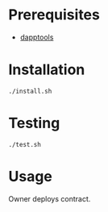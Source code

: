 # Prerequisites

- [dapptools](https://github.com/dapphub/dapptools)

# Installation

```
./install.sh
```

# Testing

```
./test.sh
```

# Usage

Owner deploys contract.
